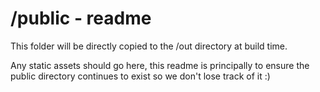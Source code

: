 # /public - readme

This folder will be directly copied to the /out directory at build time.

Any static assets should go here, this readme is principally to ensure the public directory continues to exist so we don't lose track of it :)
